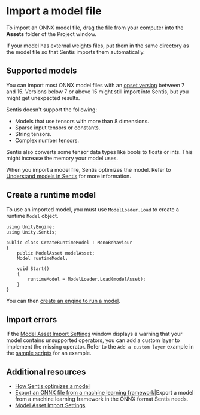 # Import a model file

To import an ONNX model file, drag the file from your computer into the **Assets** folder of the Project window.

If your model has external weights files, put them in the same directory as the model file so that Sentis imports them automatically.

## Supported models

You can import most ONNX model files with an [opset version](https://github.com/onnx/onnx/blob/main/docs/Versioning.md#released-versions) between 7 and 15. Versions below 7 or above 15 might still import into Sentis, but you might get unexpected results. 

Sentis doesn't support the following:

- Models that use tensors with more than 8 dimensions.
- Sparse input tensors or constants.
- String tensors.
- Complex number tensors.

Sentis also converts some tensor data types like bools to floats or ints. This might increase the memory your model uses.

When you import a model file, Sentis optimizes the model. Refer to [Understand models in Sentis](models-concept.md) for more information.

## Create a runtime model

To use an imported model, you must use `ModelLoader.Load` to create a runtime `Model` object.

```
using UnityEngine;
using Unity.Sentis;

public class CreateRuntimeModel : MonoBehaviour
{
    public ModelAsset modelAsset;
    Model runtimeModel;

    void Start()
    {
        runtimeModel = ModelLoader.Load(modelAsset);
    }
}
```

You can then [create an engine to run a model](create-an-engine.md).

## Import errors

If the [Model Asset Import Settings](onnx-model-importer-properties.md) window displays a warning that your model contains unsupported operators, you can add a custom layer to implement the missing operator. Refer to the `Add a custom layer` example in the [sample scripts](package-samples.md) for an example.

## Additional resources

- [How Sentis optimizes a model](models-concept.md#how-sentis-optimizes-a-model)
- [Export an ONNX file from a machine learning framework](export-an-onnx-file.md)|Export a model from a machine learning framework in the ONNX format Sentis needs.
- [Model Asset Import Settings](onnx-model-importer-properties.md)
